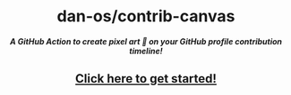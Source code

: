 <div align="center">

# dan-os/contrib-canvas

#### _A GitHub Action to create pixel art 🎨 on your GitHub profile contribution timeline!_

</div>

<div align="center">

## [Click here to get started!](https://github.com/dan-os/contrib-canvas)

</div>
